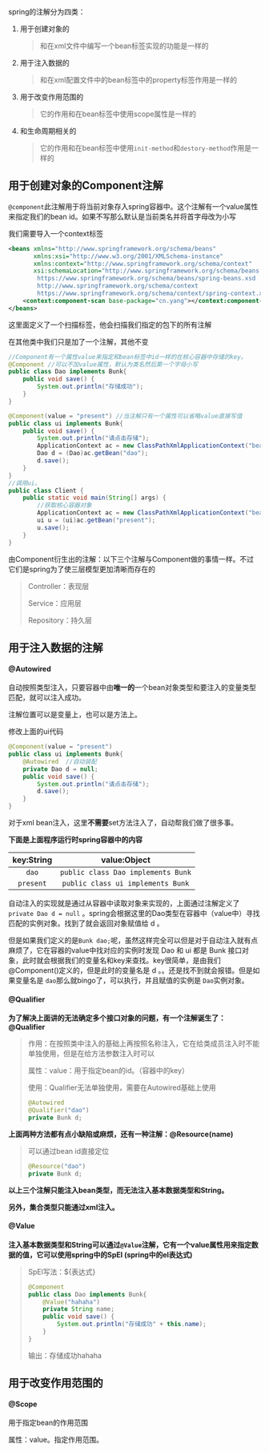 spring的注解分为四类：

1. 用于创建对象的

   > 和在xml文件中编写一个bean标签实现的功能是一样的

2. 用于注入数据的

   > 和在xml配置文件中的bean标签中的property标签作用是一样的

3. 用于改变作用范围的

   > 它的作用和在bean标签中使用scope属性是一样的

4. 和生命周期相关的

   > 它的作用和在bean标签中使用`init-method`和`destory-method`作用是一样的

## 用于创建对象的Component注解

`@component`此注解用于将当前对象存入spring容器中。这个注解有一个value属性来指定我们的bean id。如果不写那么默认是当前类名并将首字母改为小写

我们需要导入一个context标签

```xml
<beans xmlns="http://www.springframework.org/schema/beans"
       xmlns:xsi="http://www.w3.org/2001/XMLSchema-instance"
       xmlns:context="http://www.springframework.org/schema/context"
       xsi:schemaLocation="http://www.springframework.org/schema/beans
        https://www.springframework.org/schema/beans/spring-beans.xsd
        http://www.springframework.org/schema/context
        https://www.springframework.org/schema/context/spring-context.xsd">
    <context:component-scan base-package="cn.yang"></context:component-scan>
</beans>
```

这里面定义了一个扫描标签，他会扫描我们指定的包下的所有注解

在其他类中我们只是加了一个注解，其他不变

```java
//Component有一个属性value来指定和bean标签中id一样的在核心容器中存储的key。
@Component //可以不加value属性，默认为类名然后第一个字母小写
public class Dao implements Bunk{
    public void save() {
        System.out.println("存储成功");
    }
}

@Component(value = "present") //当注解只有一个属性可以省略value直接写值
public class ui implements Bunk{
    public void save() {
        System.out.println("请点击存储");
        ApplicationContext ac = new ClassPathXmlApplicationContext("bean.xml");
        Dao d = (Dao)ac.getBean("dao");
        d.save();
    }
}
//调用ui。
public class Client {
    public static void main(String[] args) {
        //获取核心容器对象
        ApplicationContext ac = new ClassPathXmlApplicationContext("bean.xml");
        ui u = (ui)ac.getBean("present");
        u.save();
    }
}
```

由Component衍生出的注解：以下三个注解与Component做的事情一样。不过它们是spring为了使三层模型更加清晰而存在的

> Controller：表现层
>
> Service：应用层
>
> Repository：持久层

## 用于注入数据的注解

#### @Autowired

自动按照类型注入，只要容器中由**唯一的**一个bean对象类型和要注入的变量类型匹配，就可以注入成功。

注解位置可以是变量上，也可以是方法上。

修改上面的ui代码

```java
@Component(value = "present")
public class ui implements Bunk{
    @Autowired  //自动装配
    private Dao d = null;
    public void save() {
        System.out.println("请点击存储");
        d.save();
    }
}
```

对于xml bean注入，这里**不需要**set方法注入了，自动帮我们做了很多事。

**下面是上面程序运行时spring容器中的内容**

| key:String |            value:Object            |
| :--------: | :--------------------------------: |
|   `dao`    | `public class Dao implements Bunk` |
| `present`  | `public class ui implements Bunk`  |

自动注入的实现就是通过从容器中读取对象来实现的，上面通过注解定义了`private Dao d = null` 。spring会根据这里的Dao类型在容器中（value中）寻找匹配的实例对象。找到了就会返回对象赋值给 d 。

但是如果我们定义的是`Bunk dao;`呢，虽然这样完全可以但是对于自动注入就有点麻烦了，它在容器的value中找对应的实例时发现 Dao 和 ui 都是 Bunk 接口对象，此时就会根据我们的变量名和key来查找。key很简单，是由我们@Component()定义的，但是此时的变量名是 d 。。还是找不到就会报错。但是如果变量名是 `dao`那么就bingo了，可以执行，并且赋值的实例是 `Dao`实例对象。

#### @Qualifier

**为了解决上面讲的无法确定多个接口对象的问题，有一个注解诞生了：@Qualifier**

> 作用：在按照类中注入的基础上再按照名称注入，它在给类成员注入时不能单独使用，但是在给方法参数注入时可以
>
> 属性：value：用于指定bean的id。（容器中的key）
>
> 使用：Qualifier无法单独使用，需要在Autowired基础上使用
>
> ```java
> @Autowired
> @Qualifier("dao")
> private Bunk d;
> ```
>
> 

**上面两种方法都有点小缺陷或麻烦，还有一种注解：@Resource(name)**

> 可以通过bean id直接定位
>
> ```java
> @Resource("dao")
> private Bunk d;
> ```
>
> 

**以上三个注解只能注入bean类型，而无法注入基本数据类型和String。**

**另外，集合类型只能通过xml注入。**

#### @Value

**注入基本数据类型和String可以通过`@Value`注解，它有一个value属性用来指定数据的值，它可以使用spring中的SpEl (spring中的el表达式)**

> SpEl写法：${表达式}
>
> ```java
> @Component
> public class Dao implements Bunk{
>     @Value("hahaha")
>     private String name;
>     public void save() {
>         System.out.println("存储成功" + this.name);
>     }
> }
> ```
>
> 输出：存储成功hahaha

## 用于改变作用范围的

#### @Scope

用于指定bean的作用范围

属性：value。指定作用范围。